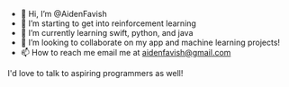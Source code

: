 - 👋 Hi, I’m @AidenFavish
- 👀 I’m starting to get into reinforcement learning
- 🌱 I’m currently learning swift, python, and java
- 💞️ I’m looking to collaborate on my app and machine learning projects!
- 📫 How to reach me email me at aidenfavish@gmail.com

I'd love to talk to aspiring programmers as well!
